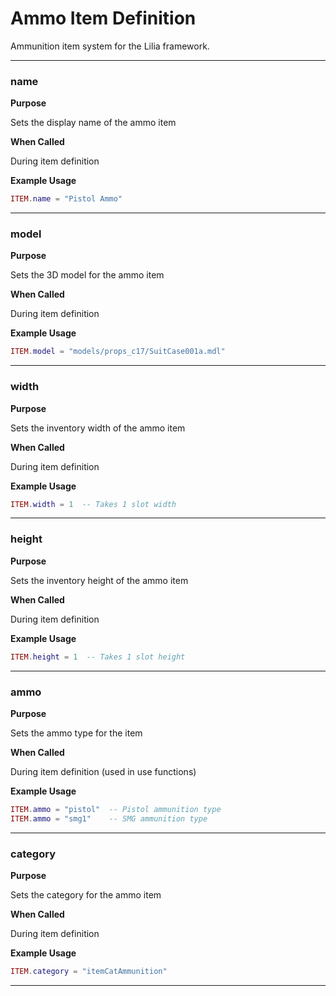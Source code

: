 # Ammo Item Definition

Ammunition item system for the Lilia framework.

---

### name

**Purpose**

Sets the display name of the ammo item

**When Called**

During item definition

**Example Usage**

```lua
ITEM.name = "Pistol Ammo"

```

---

### model

**Purpose**

Sets the 3D model for the ammo item

**When Called**

During item definition

**Example Usage**

```lua
ITEM.model = "models/props_c17/SuitCase001a.mdl"

```

---

### width

**Purpose**

Sets the inventory width of the ammo item

**When Called**

During item definition

**Example Usage**

```lua
ITEM.width = 1  -- Takes 1 slot width

```

---

### height

**Purpose**

Sets the inventory height of the ammo item

**When Called**

During item definition

**Example Usage**

```lua
ITEM.height = 1  -- Takes 1 slot height

```

---

### ammo

**Purpose**

Sets the ammo type for the item

**When Called**

During item definition (used in use functions)

**Example Usage**

```lua
ITEM.ammo = "pistol"  -- Pistol ammunition type
ITEM.ammo = "smg1"    -- SMG ammunition type

```

---

### category

**Purpose**

Sets the category for the ammo item

**When Called**

During item definition

**Example Usage**

```lua
ITEM.category = "itemCatAmmunition"

```

---

